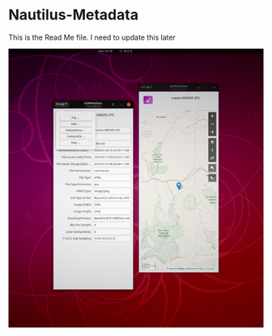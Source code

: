 # Nautilus-Metadata

This is the Read Me file. I need to update this later

![Screenshot](screenshot.jpg)

